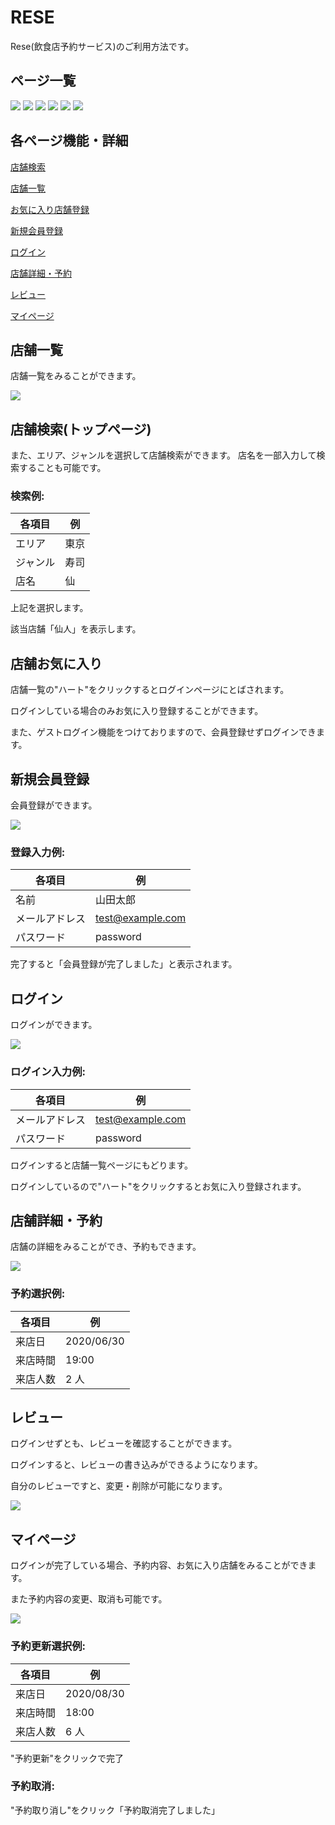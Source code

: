 # RESE

Rese(飲食店予約サービス)のご利用方法です。

## ページ一覧

<img src="./src/assets/スクリーンショット 1.png">
<img src="./src/assets/スクリーンショット 2.png">
<img src="./src/assets/スクリーンショット 3.png">
<img src="./src/assets/スクリーンショット 4.png">
<img src="./src/assets/スクリーンショット 5.png">
<img src="./src/assets/スクリーンショット 6.png">

## 各ページ機能・詳細

[店舗検索](#seach)

[店舗一覧](#list)

[お気に入り店舗登録](#favorite)

[新規会員登録](#register)

[ログイン](#login)

[店舗詳細・予約](#resevetion)

[レビュー](#review)

[マイページ](#mypage)

## 店舗一覧<a id=list></a>

店舗一覧をみることができます。

<img src="./src/assets/スクリーンショット 1.png">

## 店舗検索(トップページ)<a id=seach></a>

また、エリア、ジャンルを選択して店舗検索ができます。
店名を一部入力して検索することも可能です。

### 検索例:

| 各項目   | 例   |
| -------- | ---- |
| エリア   | 東京 |
| ジャンル | 寿司 |
| 店名     | 仙   |

上記を選択します。

該当店舗「仙人」を表示します。

## 店舗お気に入り<a id=favorite></a>

店舗一覧の"ハート"をクリックするとログインページにとばされます。

ログインしている場合のみお気に入り登録することができます。

また、ゲストログイン機能をつけておりますので、会員登録せずログインできます。

## 新規会員登録<a id=register></a>

会員登録ができます。

<img src="./src/assets/スクリーンショット 6.png">

### 登録入力例:

| 各項目         | 例               |
| -------------- | ---------------- |
| 名前           | 山田太郎         |
| メールアドレス | test@example.com |
| パスワード     | password         |

完了すると「会員登録が完了しました」と表示されます。

## ログイン<a id=login></a>

ログインができます。

<img src="./src/assets/スクリーンショット 5.png">

### ログイン入力例:

| 各項目         | 例               |
| -------------- | ---------------- |
| メールアドレス | test@example.com |
| パスワード     | password         |

ログインすると店舗一覧ページにもどります。

ログインしているので"ハート"をクリックするとお気に入り登録されます。

## 店舗詳細・予約<a id=resevetion></a>

店舗の詳細をみることができ、予約もできます。

<img src="./src/assets/スクリーンショット 2.png">

### 予約選択例:

| 各項目   | 例         |
| -------- | ---------- |
| 来店日   | 2020/06/30 |
| 来店時間 | 19:00      |
| 来店人数 | 2 人       |

## レビュー<a id=review></a>

ログインせずとも、レビューを確認することができます。

ログインすると、レビューの書き込みができるようになります。

自分のレビューですと、変更・削除が可能になります。

<img src="./src/assets/スクリーンショット 3.png">

## マイページ<a id=mypage></a>

ログインが完了している場合、予約内容、お気に入り店舗をみることができます。

また予約内容の変更、取消も可能です。

<img src="./src/assets/スクリーンショット 4.png">

### 予約更新選択例:

| 各項目   | 例         |
| -------- | ---------- |
| 来店日   | 2020/08/30 |
| 来店時間 | 18:00      |
| 来店人数 | 6 人       |

"予約更新"をクリックで完了

### 予約取消:

"予約取り消し"をクリック「予約取消完了しました」
